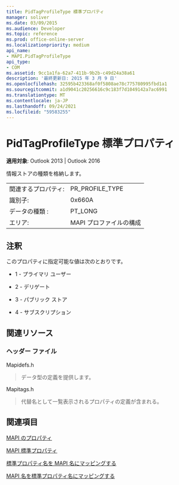 ```yaml
---
title: PidTagProfileType 標準プロパティ
manager: soliver
ms.date: 03/09/2015
ms.audience: Developer
ms.topic: reference
ms.prod: office-online-server
ms.localizationpriority: medium
api_name:
- MAPI.PidTagProfileType
api_type:
- COM
ms.assetid: 9cc1a1fa-62a7-411b-9b2b-c49d24a38a61
description: '最終更新日: 2015 年 3 月 9 日'
ms.openlocfilehash: 32595b423368af0f5808ae78c775780995fbd1a1
ms.sourcegitcommit: a1d9041c20256616c9c183f7d1049142a7ac6991
ms.translationtype: MT
ms.contentlocale: ja-JP
ms.lasthandoff: 09/24/2021
ms.locfileid: "59583255"
---
```

# <a name="pidtagprofiletype-canonical-property"></a>PidTagProfileType 標準プロパティ

  
  
**適用対象**: Outlook 2013 | Outlook 2016 
  
情報ストアの種類を格納します。
  
|||
|:-----|:-----|
|関連するプロパティ:  <br/> |PR_PROFILE_TYPE  <br/> |
|識別子:  <br/> |0x660A  <br/> |
|データの種類 :   <br/> |PT_LONG  <br/> |
|エリア:  <br/> |MAPI プロファイルの構成  <br/> |
   
## <a name="remarks"></a>注釈

このプロパティに指定可能な値は次のとおりです。
  
- 1 - プライマリ ユーザー
    
- 2 - デリゲート
    
- 3 - パブリック ストア
    
- 4 - サブスクリプション
    
## <a name="related-resources"></a>関連リソース

### <a name="header-files"></a>ヘッダー ファイル

Mapidefs.h
  
> データ型の定義を提供します。
    
Mapitags.h
  
> 代替名として一覧表示されるプロパティの定義が含まれる。
    
## <a name="see-also"></a>関連項目



[MAPI のプロパティ](mapi-properties.md)
  
[MAPI 標準プロパティ](mapi-canonical-properties.md)
  
[標準プロパティ名を MAPI 名にマッピングする](mapping-canonical-property-names-to-mapi-names.md)
  
[MAPI 名を標準プロパティ名にマッピングする](mapping-mapi-names-to-canonical-property-names.md)

